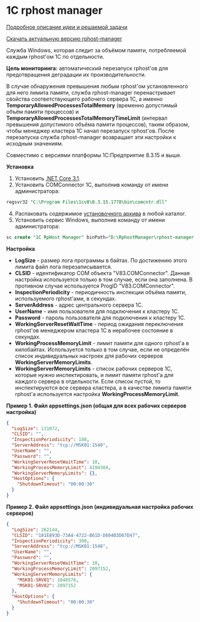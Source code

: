 # 1C rphost manager

[Подробное описание идеи и решаемой задачи](https://rarus.ru/publications/20200518-ot-ekspertov-1c-rarus-optimizatsiya-perezapuska-rabochikh-protsessov-na-platforme-1c-8-3-15-i-vyshe-424479/#povyshennyi-raskhod-pamyati-i-vozmozhnye-prichiny)

[Скачать актуальную версию rphost-manager](https://github.com/zhichkin/rphost-manager/releases)

Служба Windows, которая следит за объёмом памяти, потребляемой каждым rphost'ом 1C по отдельности.

**Цель мониторинга:** автоматический перезапуск rphost'ов для предотвращения деградации их производительности.

В случае обнаружения превышения любым rphost'ом установленного для него лимита памяти, служба rphost-manager перенастривает свойства соответствующего рабочего сервера 1С, а именно **TemporaryAllowedProcessesTotalMemory** (временно допустимый объём памяти процессов) и **TemporaryAllowedProcessesTotalMemoryTimeLimit** (интервал превышения допустимого объёма памяти процессов), таким образом, чтобы менеджер кластера 1С начал перезапуск rphost'ов. После перезапуска служба rphost-manager возвращает эти настройки к исходным значениям.

Совместимо с версиями платформы 1С:Предприятие 8.3.15 и выше.

**Установка**
1. Установить [.NET Core 3.1](https://dotnet.microsoft.com/download).
2. Установить COMConnector 1C, выполнив команду от имени администратора:
```SQL
regsvr32 "C:\Program Files\1cv8\8.3.15.1778\bin\comcntr.dll"
```
4. Распаковать содержимое [установочного архива](https://github.com/zhichkin/rphost-manager/releases) в любой каталог.
5. Установить сервис Windows, выполнив команду от имени администратора:
```SQL
sc create "1C RpHost Manager" binPath="D:\RphostManager\rphost-manager.exe"
```

**Настройка**

- **LogSize** - размер лога программы в байтах. По достижению этого лимита файл лога перезаписывается.
- **CLSID** - идентификатор COM объекта "V83.COMConnector". Данная настройка используется только в том случае, если она заполнена. В противном случае используется ProgID "V83.COMConnector".
- **InspectionPeriodicity** - периодичность инспекции объёма памяти, используемого rphost'ами, в секундах.
- **ServerAddress** - адрес центрального сервера 1С.
- **UserName** - имя пользователя для подключения к кластеру 1С.
- **Password** - пароль пользователя для подключения к кластеру 1С.
- **WorkingServerResetWaitTime** - период ожидания переключения rphost'ов менеджером кластера 1С в нерабочее состояние в секундах.
- **WorkingProcessMemoryLimit** - лимит памяти для одного rphost'а в килобайтах. Используется только в том случае, если не определён список индивидуальных настроек для рабочих серверов **WorkingServerMemoryLimits**.
- **WorkingServerMemoryLimits** - список рабочих серверов 1С, которые нужно инспектировать, и лимит памяти rphost'а для каждого сервера в отдельности. Если список пустой, то инспектируются все сервера кластера, а в качестве лимита памяти rphost'а используется настройка **WorkingProcessMemoryLimit**.

**Пример 1. Файл appsettings.json (общая для всех рабочих серверов настройка)**
```JSON
{
  "LogSize": 131072,
  "CLSID": "",
  "InspectionPeriodicity": 180,
  "ServerAddress": "tcp://MSK01:1540",
  "UserName": "",
  "Password": "",
  "WorkingServerResetWaitTime": 10,
  "WorkingProcessMemoryLimit": 4194304,
  "WorkingServerMemoryLimits": {},
  "HostOptions": {
    "ShutdownTimeout": "00:00:30"
  }
}
```

**Пример 2. Файл appsettings.json (индивидуальная настройка рабочих серверов)**
```JSON
{
  "LogSize": 262144,
  "CLSID": "181E893D-73A4-4722-B61D-D604B3D67D47",
  "InspectionPeriodicity": 300,
  "ServerAddress": "tcp://MSK01:1540",
  "UserName": "",
  "Password": "",
  "WorkingServerResetWaitTime": 10,
  "WorkingProcessMemoryLimit": 2097152,
  "WorkingServerMemoryLimits": {
    "MSK01-SRV01": 1048576,
    "MSK01-SRV02": 2097152
  },
  "HostOptions": {
    "ShutdownTimeout": "00:00:30"
  }
}
```

